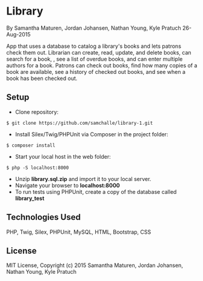 Library
==========

By Samantha Maturen, Jordan Johansen, Nathan Young, Kyle Pratuch 26-Aug-2015

App that uses a database to catalog a library's books and lets patrons check them out. Librarian can create, read, update, and delete books, can search for a book, , see a list of overdue books, and can enter multiple authors for a book. Patrons can check out books, find how many copies of a book are available, see a history of checked out books, and see when a book has been checked out.

Setup
----------
* Clone repository:
```console
$ git clone https://github.com/samchalle/library-1.git
```
* Install Silex/Twig/PHPUnit via Composer in the project folder:
```console
$ composer install
```
* Start your local host in the web folder:
```console
$ php -S localhost:8000
```
* Unzip **library.sql.zip** and import it to your local server.
* Navigate your browser to **localhost:8000**
* To run tests using PHPUnit, create a copy of the database called **library_test**

Technologies Used
----------
PHP, Twig, Silex, PHPUnit, MySQL, HTML, Bootstrap, CSS

License
----------
MIT License, Copyright (c) 2015 Samantha Maturen, Jordan Johansen, Nathan Young, Kyle Pratuch
